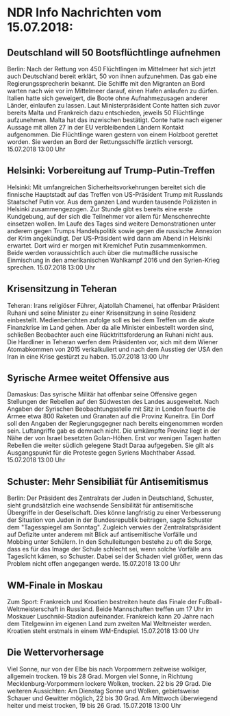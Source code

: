# NDR Info Nachrichten vom 15.07.2018:


## Deutschland will 50 Bootsflüchtlinge aufnehmen
Berlin: Nach der Rettung von 450 Flüchtlingen im Mittelmeer hat sich jetzt auch Deutschland bereit erklärt, 50 von ihnen aufzunehmen. Das gab eine Regierungssprecherin bekannt. Die Schiffe mit den Migranten an Bord warten nach wie vor im Mittelmeer darauf, einen Hafen anlaufen zu dürfen. Italien hatte sich geweigert, die Boote ohne Aufnahmezusagen anderer Länder, einlaufen zu lassen. Laut Ministerpräsident Conte hatten sich zuvor bereits Malta und Frankreich dazu entschieden, jeweils 50 Flüchtlinge aufzunehmen. Malta hat das inzwischen bestätigt. Conte hatte nach eigener Aussage mit allen 27 in der EU verbleibenden Ländern Kontakt aufgenommen. Die Flüchtlinge waren gestern von einem Holzboot gerettet worden. Sie werden an Bord der Rettungsschiffe ärztlich versorgt. 15.07.2018 13:00 Uhr 

## Helsinki: Vorbereitung auf Trump-Putin-Treffen
Helsinki: Mit umfangreichen Sicherheitsvorkehrungen bereitet sich die finnische Hauptstadt auf das Treffen von US-Präsident Trump mit Russlands Staatschef Putin vor. Aus dem ganzen Land wurden tausende Polizisten in Helsinki zusammengezogen. Zur Stunde gibt es bereits eine erste Kundgebung, auf der sich die Teilnehmer vor allem für Menschenrechte einsetzen wollen. Im Laufe des Tages sind weitere Demonstrationen unter anderem gegen Trumps Handelspolitik sowie gegen die russische Annexion der Krim angekündigt. Der US-Präsident wird dann am Abend in Helsinki erwartet. Dort wird er morgen mit Kremlchef Putin zusammenkommen. Beide werden voraussichtlich auch über die mutmaßliche russische Einmischung in den amerikanischen Wahlkampf 2016 und den Syrien-Krieg sprechen. 15.07.2018 13:00 Uhr 

## Krisensitzung in Teheran
Teheran: 	Irans religiöser Führer, Ajatollah Chamenei, hat offenbar Präsident Ruhani und seine Minister zu einer Krisensitzung in seine Residenz einbestellt. Medienberichten zufolge soll es bei dem Treffen um die akute Finanzkrise im Land gehen. Aber da alle Minister einbestellt worden sind, schließen Beobachter auch eine Rücktrittsforderung an Ruhani nicht aus. Die Hardliner in Teheran werfen dem Präsidenten vor, sich mit dem Wiener Atomabkommen von 2015 verkalkuliert und nach dem Ausstieg der USA den Iran in eine Krise gestürzt zu haben. 15.07.2018 13:00 Uhr 

## Syrische Armee weitet Offensive aus
Damaskus: Das syrische Militär hat offenbar seine Offensive gegen Stellungen der Rebellen auf den Südwesten des Landes ausgeweitet. Nach Angaben der Syrischen Beobachtungsstelle mit Sitz in London feuerte die Armee etwa 800 Raketen und Granaten auf die Provinz Kuneitra. Ein Dorf soll den Angaben der Regierungsgegner nach bereits eingenommen worden sein. Luftangriffe gab es demnach nicht. Die umkämpfte Provinz liegt in der Nähe der von Israel besetzten Golan-Höhen. Erst vor wenigen Tagen hatten Rebellen die weiter südlich gelegene Stadt Daraa aufgegeben. Sie gilt als Ausgangspunkt für die Proteste gegen Syriens Machthaber Assad. 15.07.2018 13:00 Uhr 

## Schuster: Mehr Sensibiliät für Antisemitismus
Berlin: Der Präsident des Zentralrats der Juden in Deutschland, Schuster, sieht grundsätzlich eine wachsende Sensibilität für antisemitische Übergriffe in der Gesellschaft. Dies könne langfristig zu einer Verbesserung der Situation von Juden in der Bundesrepublik beitragen, sagte Schuster dem "Tagesspiegel am Sonntag". Zugleich verwies der Zentralratspräsident auf Defizite unter anderem mit Blick auf antisemitische Vorfälle und Mobbing unter Schülern. In den Schulleitungen bestehe zu oft die Sorge, dass es für das Image der Schule schlecht sei, wenn solche Vorfälle ans Tageslicht kämen, so Schuster. Dabei sei der Schaden viel größer, wenn das Problem nicht offen angegangen werde. 15.07.2018 13:00 Uhr 

## WM-Finale in Moskau
Zum Sport: Frankreich und Kroatien bestreiten heute das Finale der Fußball-Weltmeisterschaft in Russland. Beide Mannschaften treffen um 17 Uhr im Moskauer Luschniki-Stadion aufeinander. Frankreich kann 20 Jahre nach dem Titelgewinn im eigenen Land zum zweiten Mal Weltmeister werden. Kroatien steht erstmals in einem WM-Endspiel. 15.07.2018 13:00 Uhr 

## Die Wettervorhersage
Viel Sonne, nur von der Elbe bis nach Vorpommern zeitweise wolkiger, allgemein trocken. 19 bis 28 Grad. Morgen viel Sonne, in Richtung Mecklenburg-Vorpommern lockere Wolken, trocken. 22 bis 29 Grad. Die weiteren Aussichten: Am Dienstag Sonne und Wolken, gebietsweise Schauer und Gewitter möglich, 22 bis 30 Grad. Am Mittwoch überwiegend heiter und meist trocken, 19 bis 26 Grad. 15.07.2018 13:00 Uhr 
